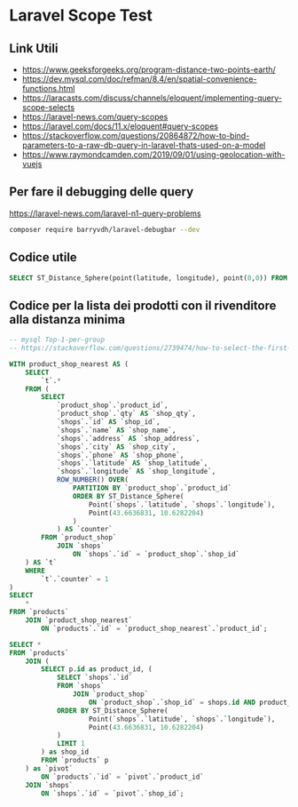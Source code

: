 # Laravel Scope Test

## Link Utili
- https://www.geeksforgeeks.org/program-distance-two-points-earth/
- https://dev.mysql.com/doc/refman/8.4/en/spatial-convenience-functions.html
- https://laracasts.com/discuss/channels/eloquent/implementing-query-scope-selects
- https://laravel-news.com/query-scopes
- https://laravel.com/docs/11.x/eloquent#query-scopes
- https://stackoverflow.com/questions/20864872/how-to-bind-parameters-to-a-raw-db-query-in-laravel-thats-used-on-a-model
- https://www.raymondcamden.com/2019/09/01/using-geolocation-with-vuejs

## Per fare il debugging delle query
https://laravel-news.com/laravel-n1-query-problems
```bash
composer require barryvdh/laravel-debugbar --dev
```

## Codice utile
```sql
SELECT ST_Distance_Sphere(point(latitude, longitude), point(0,0)) FROM `shops` WHERE 1;
```

## Codice per la lista dei prodotti con il rivenditore alla distanza minima
```sql
-- mysql Top-1-per-group
-- https://stackoverflow.com/questions/2739474/how-to-select-the-first-row-for-each-group-in-mysql

WITH product_shop_nearest AS (
    SELECT
        `t`.*
    FROM (
        SELECT
            `product_shop`.`product_id`,
            `product_shop`.`qty` AS `shop_qty`,
            `shops`.`id` AS `shop_id`,
            `shops`.`name` AS `shop_name`,
            `shops`.`address` AS `shop_address`,
            `shops`.`city` AS `shop_city`,
            `shops`.`phone` AS `shop_phone`,
            `shops`.`latitude` AS `shop_latitude`,
            `shops`.`longitude` AS `shop_longitude`,
            ROW_NUMBER() OVER(
                PARTITION BY `product_shop`.`product_id`
                ORDER BY ST_Distance_Sphere(
                    Point(`shops`.`latitude`, `shops`.`longitude`),
                    Point(43.6636831, 10.6282204)
                )
            ) AS `counter`
        FROM `product_shop`
            JOIN `shops`
                ON `shops`.`id` = `product_shop`.`shop_id`
    ) AS `t`
    WHERE
        `t`.`counter` = 1
)
SELECT
    *
FROM `products`
    JOIN `product_shop_nearest`
        ON `products`.`id` = `product_shop_nearest`.`product_id`;
```

```sql
SELECT *
FROM `products`
    JOIN (
        SELECT p.id as product_id, (
            SELECT `shops`.`id`
            FROM `shops`
                JOIN `product_shop`
                    ON `product_shop`.`shop_id` = shops.id AND product_shop.product_id = p.id
            ORDER BY ST_Distance_Sphere(
                    Point(`shops`.`latitude`, `shops`.`longitude`),
                    Point(43.6636831, 10.6282204)
            )
            LIMIT 1
        ) as shop_id
        FROM `products` p
    ) as `pivot`
        ON `products`.`id` = `pivot`.`product_id`
    JOIN `shops`
        ON `shops`.`id` = `pivot`.`shop_id`;
```